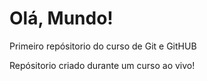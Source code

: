 # Olá, Mundo!
 Primeiro repósitorio do curso de Git e GitHUB
 
 Repósitorio criado durante um curso ao vivo!
